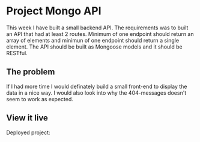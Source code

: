 # Project Mongo API

This week I have built a small backend API. The requirements was to built an API that had at least 2 routes. Minimum of one endpoint should return an array of elements and minimun of one endpoint should return a single element. The API should be built as Mongoose models and it should be RESTful.

## The problem

If I had more time I would definately build a small front-end to display the data in a nice way. I would also look into why the 404-messages doesn't seem to work as expected.

## View it live

Deployed project: 

